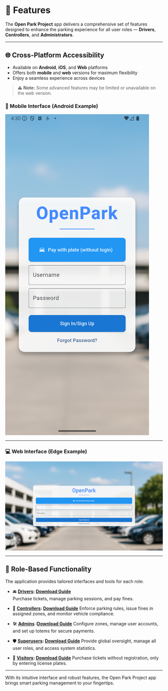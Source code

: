 # 🚀 Features

The **Open Park Project** app delivers a comprehensive set of features designed to enhance the parking experience for all user roles — **Drivers**, **Controllers**, and **Administrators**.

---

## 🌐 Cross-Platform Accessibility

- Available on **Android**, **iOS**, and **Web** platforms
- Offers both **mobile** and **web** versions for maximum flexibility
- Enjoy a seamless experience across devices

> ⚠️ **Note:** Some advanced features may be limited or unavailable on the web version.

### 📱 Mobile Interface (Android Example)

![Mobile Interface](imgs/payment/login_mobile.png)

---

### 💻 Web Interface (Edge Example)

![Web Interface](imgs/payment/login.png)

---

## 🧩 Role-Based Functionality

The application provides tailored interfaces and tools for each role:

- 🚘 **[Drivers](driver.md): [Download Guide](drivers.pdf)**  
  Purchase tickets, manage parking sessions, and pay fines.

- 🛂 **[Controllers](controller.md): [Download Guide](controllers.pdf)** 
  Enforce parking rules, issue fines in assigned zones, and monitor vehicle compliance.

- 🛠️ **[Admins](admin.md) :[Download Guide](admins.pdf)**
  Configure zones, manage user accounts, and set up totems for secure payments.

- 🛡️ **[Superusers](superuser.md): [Download Guide](superusers.pdf)**
  Provide global oversight, manage all user roles, and access system statistics.

- 🏪 **[Visitors](visitor.md): [Download Guide](visitors.pdf)**
  Purchase tickets without registration, only by entering license plates.
---

With its intuitive interface and robust features, the Open Park Project app brings smart parking management to your fingertips.

